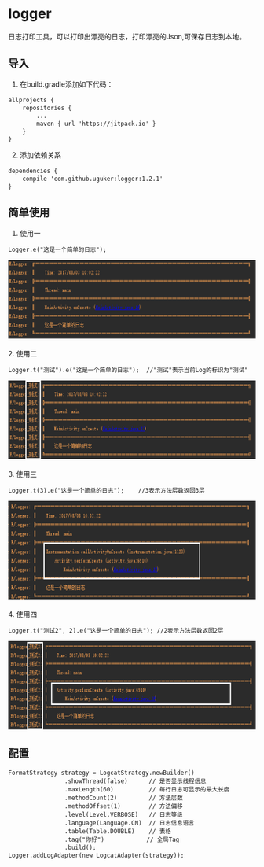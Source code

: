 # logger
日志打印工具，可以打印出漂亮的日志，打印漂亮的Json,可保存日志到本地。

## 导入
1. 在build.gradle添加如下代码：<br>
```
allprojects {
	repositories {
		...
		maven { url 'https://jitpack.io' }
	}
}
```
2. 添加依赖关系
```
dependencies {
	compile 'com.github.uguker:logger:1.2.1'
}
```
## 简单使用
1. 使用一
```
Logger.e("这是一个简单的日志");
```
<img src="https://github.com/uguker/logger/blob/master/screenshot/loge_1.png" height="160"><br><br>
2. 使用二
```
Logger.t("测试").e("这是一个简单的日志");  //"测试"表示当前Log的标识为"测试"
```
<img src="https://github.com/uguker/logger/blob/master/screenshot/loge_2.png" height="160"><br><br>
3. 使用三
```
Logger.t(3).e("这是一个简单的日志");    //3表示方法层数返回3层
```
<img src="https://github.com/uguker/logger/blob/master/screenshot/loge_3.png" height="200"><br><br>
4. 使用四
```
Logger.t("测试2", 2).e("这是一个简单的日志"); //2表示方法层数返回2层
```
<img src="https://github.com/uguker/logger/blob/master/screenshot/loge_4.png" height="180"><br>
## 配置
```
FormatStrategy strategy = LogcatStrategy.newBuilder()
                .showThread(false)      // 是否显示线程信息
                .maxLength(60)          // 每行日志可显示的最大长度
                .methodCount(2)         // 方法层数
                .methodOffset(1)        // 方法偏移
                .level(Level.VERBOSE)   // 日志等级
                .language(Language.CN)  // 日志信息语言
                .table(Table.DOUBLE)    // 表格
                .tag("你好")            // 全局Tag
                .build();
Logger.addLogAdapter(new LogcatAdapter(strategy));
```
